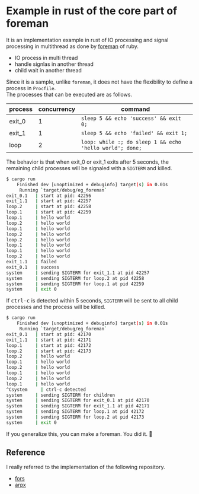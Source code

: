 # Example in rust of the core part of foreman

It is an implementation example in rust of IO processing and signal processing in multithread as done by [foreman](https://github.com/ddollar/foreman) of ruby.  

- IO process in multi thread
- handle signlas in another thread
- child wait in another thread

Since it is a sample, unlike `foreman`, it does not have the flexibility to define a process in `Procfile`.  
The processes that can be executed are as follows.  

|process|concurrency|command|
|---|-----------|-------|
|exit_0|1| `sleep 5 && echo 'success' && exit 0;`|
|exit_1|1| `sleep 5 && echo 'failed' && exit 1;`|
|loop|2|`loop: while :; do sleep 1 && echo 'hello world'; done;`|


The behavior is that when exit_0 or exit_1 exits after 5 seconds, the remaining child processes will be signaled with a `SIGTERM` and killed.

```bash
$ cargo run
    Finished dev [unoptimized + debuginfo] target(s) in 0.01s
     Running `target/debug/eg_foreman`
exit_0.1   | start at pid: 42256
exit_1.1   | start at pid: 42257
loop.2     | start at pid: 42258
loop.1     | start at pid: 42259
loop.1     | hello world
loop.2     | hello world
loop.1     | hello world
loop.2     | hello world
loop.2     | hello world
loop.1     | hello world
loop.1     | hello world
loop.2     | hello world
exit_1.1   | failed
exit_0.1   | success
system     | sending SIGTERM for exit_1.1 at pid 42257
system     | sending SIGTERM for loop.2 at pid 42258
system     | sending SIGTERM for loop.1 at pid 42259
system     | exit 0
```

If <kbd>ctrl-c</kbd> is detected within 5 seconds, `SIGTERM` will be sent to all child processes and the process will be killed.

```bash
$ cargo run
    Finished dev [unoptimized + debuginfo] target(s) in 0.01s
     Running `target/debug/eg_foreman`
exit_0.1   | start at pid: 42170
exit_1.1   | start at pid: 42171
loop.1     | start at pid: 42172
loop.2     | start at pid: 42173
loop.2     | hello world
loop.1     | hello world
loop.2     | hello world
loop.1     | hello world
loop.2     | hello world
loop.1     | hello world
^Csystem     | ctrl-c detected
system     | sending SIGTERM for children
system     | sending SIGTERM for exit_0.1 at pid 42170
system     | sending SIGTERM for exit_1.1 at pid 42171
system     | sending SIGTERM for loop.1 at pid 42172
system     | sending SIGTERM for loop.2 at pid 42173
system     | exit 0
```

If you generalize this, you can make a foreman. You did it. 🎉


## Reference

I really referred to the implementation of the following repository.

- [fors](https://github.com/jtdowney/fors)
- [arpx](https://github.com/jaredgorski/arpx)
